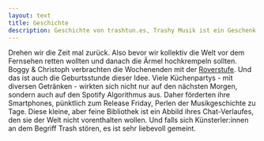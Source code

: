 ```yaml
---
layout: text
title: Geschichte
description: Geschichte von trashtun.es, Trashy Musik ist ein Geschenk
---
```


Drehen wir die Zeit mal zurück. Also bevor wir kollektiv die Welt vor dem Fernsehen retten wollten und danach die Ärmel hochkrempeln sollten.
Boggy & Christoph verbrachten die Wochenenden mit der [Roverstufe](https://rover.de). Und das ist auch die Geburtsstunde dieser Idee. Viele Küchenpartys - mit diversen Getränken - wirkten sich nicht nur auf den nächsten Morgen, sondern auch auf den Spotify Algorithmus aus. Daher förderten ihre Smartphones, pünktlich zum Release Friday, Perlen der Musikgeschichte zu Tage. Diese kleine, aber feine Bibliothek ist ein Abbild ihres Chat-Verlaufes, den sie der Welt nicht vorenthalten wollen. Und falls sich Künsterler:innen an dem Begriff Trash stören, es ist sehr liebevoll gemeint.